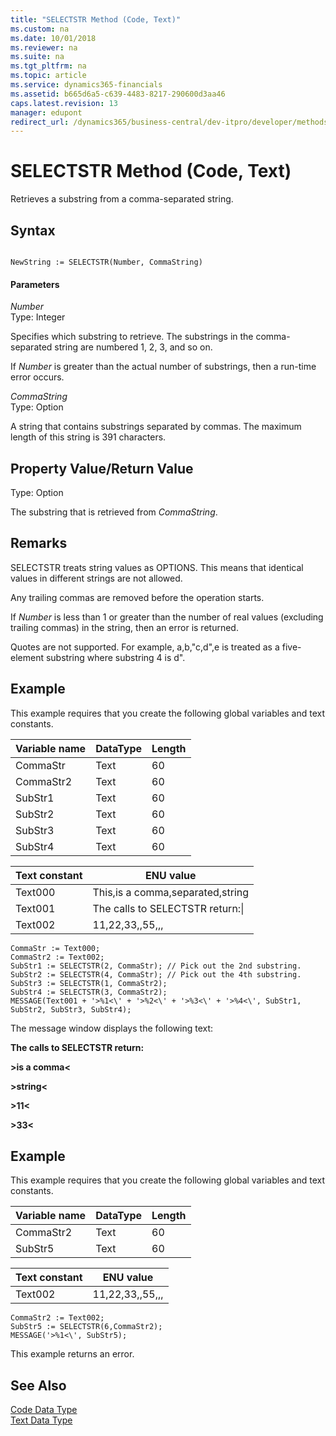 ```yaml
---
title: "SELECTSTR Method (Code, Text)"
ms.custom: na
ms.date: 10/01/2018
ms.reviewer: na
ms.suite: na
ms.tgt_pltfrm: na
ms.topic: article
ms.service: dynamics365-financials
ms.assetid: b665d6a5-c639-4483-8217-290600d3aa46
caps.latest.revision: 13
manager: edupont
redirect_url: /dynamics365/business-central/dev-itpro/developer/methods-auto/al-method-reference
---
```


 

# SELECTSTR Method (Code, Text)
Retrieves a substring from a comma-separated string.  
  
## Syntax  
  
```  
  
NewString := SELECTSTR(Number, CommaString)  
```  
  
#### Parameters  
 *Number*  
 Type: Integer  
  
 Specifies which substring to retrieve. The substrings in the comma-separated string are numbered 1, 2, 3, and so on.  
  
 If *Number* is greater than the actual number of substrings, then a run-time error occurs.  
  
 *CommaString*  
 Type: Option  
  
 A string that contains substrings separated by commas. The maximum length of this string is 391 characters.  
  
## Property Value/Return Value  
 Type: Option  
  
 The substring that is retrieved from *CommaString*.  
  
## Remarks  
 SELECTSTR treats string values as OPTIONS. This means that identical values in different strings are not allowed.  
  
 Any trailing commas are removed before the operation starts.  
  
 If *Number* is less than 1 or greater than the number of real values \(excluding trailing commas\) in the string, then an error is returned.  
  
 Quotes are not supported. For example, a,b,"c,d",e is treated as a five-element substring where substring 4 is d".  
  
## Example  
 This example requires that you create the following global variables and text constants.  
  
|Variable name|DataType|Length|  
|-------------------|--------------|------------|  
|CommaStr|Text|60|  
|CommaStr2|Text|60|  
|SubStr1|Text|60|  
|SubStr2|Text|60|  
|SubStr3|Text|60|  
|SubStr4|Text|60|  
  
|Text constant|ENU value|  
|-------------------|---------------|  
|Text000|This,is a comma,separated,string|  
|Text001|The calls to SELECTSTR return:\\|  
|Text002|11,22,33,,55,,,|  
  
```  
CommaStr := Text000;  
CommaStr2 := Text002;  
SubStr1 := SELECTSTR(2, CommaStr); // Pick out the 2nd substring.  
SubStr2 := SELECTSTR(4, CommaStr); // Pick out the 4th substring.  
SubStr3 := SELECTSTR(1, CommaStr2);  
SubStr4 := SELECTSTR(3, CommaStr2);  
MESSAGE(Text001 + '>%1<\' + '>%2<\' + '>%3<\' + '>%4<\', SubStr1, SubStr2, SubStr3, SubStr4);  
```  
  
 The message window displays the following text:  
  
 **The calls to SELECTSTR return:**  
  
 **>is a comma\<**  
  
 **>string\<**  
  
 **>11\<**  
  
 **>33\<**  
  
## Example  
 This example requires that you create the following global variables and text constants.  
  
|Variable name|DataType|Length|  
|-------------------|--------------|------------|  
|CommaStr2|Text|60|  
|SubStr5|Text|60|  
  
|Text constant|ENU value|  
|-------------------|---------------|  
|Text002|11,22,33,,55,,,|  
  
```  
CommaStr2 := Text002;  
SubStr5 := SELECTSTR(6,CommaStr2);  
MESSAGE('>%1<\', SubStr5);  
```  
  
 This example returns an error.  
  
## See Also  
 [Code Data Type](../datatypes/devenv-Code-Data-Type.md)   
 [Text Data Type](../datatypes/devenv-Text-Data-Type.md)